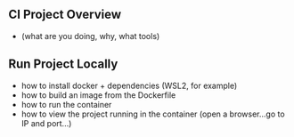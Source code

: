 ## CI Project Overview
- (what are you doing, why, what tools)
## Run Project Locally
- how to install docker + dependencies (WSL2, for example)
- how to build an image from the Dockerfile
- how to run the container
- how to view the project running in the container (open a browser...go to IP and port...)
